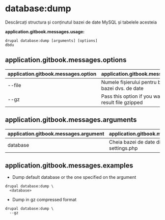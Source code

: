 # database:dump
Descărcați structura și conținutul bazei de date MySQL și tabelele acesteia

**application.gitbook.messages.usage:**
```
drupal database:dump [arguments] [options]
dbdu
```

## application.gitbook.messages.options
application.gitbook.messages.option | application.gitbook.messages.details
-------|-------------
--file | Numele fișierului pentru backup-ul bazei dvs. de date
--gz | Pass this option if you want the sql result file gzipped

## application.gitbook.messages.arguments
application.gitbook.messages.argument | application.gitbook.messages.details
---------|-------------
database | Cheia bazei de date din fișierul settings.php

## application.gitbook.messages.examples
* Dump default database or the one specified on the argument
```
drupal database:dump \
  <database>
```
* Dump in gz compressed format
```
drupal database:dump \
  --gz
```
